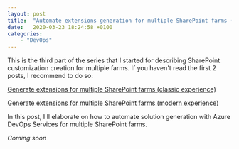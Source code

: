 ```yaml
---
layout: post
title:  "Automate extensions generation for multiple SharePoint farms (Azure DevOps)"
date:   2020-03-23 18:24:58 +0100
categories: 
    - "DevOps"
---
```

This is the third part of the series that I started for describing SharePoint customization creation for multiple farms. If you haven't read the first 2 posts, I recommend to do so:

[Generate extensions for multiple SharePoint farms (classic experience)](../10/SharePoint-customization-for-multiple-farms-classic.html)

[Generate extensions for multiple SharePoint farms (modern experience)](../29/SharePoint-customization-for-multiple-farms-spfx.html)

In this post, I'll elaborate on how to automate solution generation with Azure DevOps Services for multiple SharePoint farms.

*Coming soon*